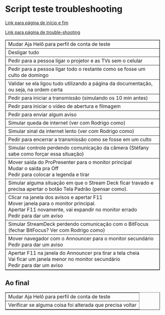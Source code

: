 # Script teste troubleshooting

[Link para página de início e fim](/ibcalvariotv/transmissao/tarefas-inicio-e-fim-de-culto)

[Link para página de trouble-shooting](/ibcalvariotv/transmissao/troubleshooting)

<table border="1">
  <tr><td>
    Mudar Aja Helô para perfil de conta de teste
  </td></tr><tr><td>
    Desligar tudo
  </td></tr><tr><td>
    Pedir para a pessoa ligar o projetor e as TVs sem o celular
  </td></tr><tr><td>
    Pedir para a pessoa ligar todo o restante como se fosse um culto de domingo
  </td></tr><tr><td>
    Validar se ela ligou tudo utilizando a página da documentação,<br>
    ou seja, na ordem certa
  </td></tr><tr><td>
    Pedir para iniciar a transmissão (simulando os 10 min antes)
  </td></tr><tr><td>
    Pedir para iniciar o vídeo de abertura e filmagem
  </td></tr><tr><td>
    Pedir para enviar algum aviso
  </td></tr><tr><td>
    Simular queda de internet (ver com Rodrigo como)
  </td></tr><tr><td>
    Simular sinal da internet lento (ver com Rodrigo como)
  </td></tr><tr><td>
    Pedir para encerrar a transmissão como se fosse em um culto
  </td></tr><tr><td>
    Simular controle perdendo comunicação da câmera (Stéfany sabe como forçar essa situação)
  </td></tr><tr><td>
    Mover saída do ProPresenter para o monitor principal<br>
    Mudar o saída pra Off<br>
    Pedir para colocar a legenda e tirar
  </td></tr><tr><td>
    Simular alguma situação em que o Stream Deck ficar travado e precisa apertar o botão Tela Padrão (pensar como).
  </td></tr><tr><td>
    Clicar na janela dos avisos e apertar F11<br>
    Mover janela para o monitor principal.<br>
    Apertar F11 novamente, vai expandir no monitor errado<br>
    Pedir para dar um aviso
  </td></tr><tr><td>
    Simular StreamDeck perdendo comunicação com o BitFocus (fechar BitFocus? Ver com Rodrigo como)
  </td></tr><tr><td>
    Mover navegador com o Announcer para o monitor secundário<br>
    Pedir para dar um aviso
  </td></tr><tr><td>
    Apertar F11 na janela do Announcer pra tirar a tela cheia<br>
    Vai ficar um janela menor no monitor secundário<br>
    Pedir para dar um aviso
  </td></tr>
</table>

## Ao final

<table border="1">
  <tr>
    <td>Mudar Aja Helô para perfil de conta de teste</td>
  </tr><tr>
    <td>Verificar se alguma coisa foi alterada que precisa voltar</td>
  </tr>
</table>

<script>
  $(document).ready(function () {
    $('td').click(function () {
        //Check to see if background color is set or if it's set to white.
        if(this.style.background == "") {
            $(this).css('background', 'green');
        }
        else {
            $(this).css('background', '');
        }
    });
});
</script>
